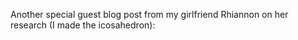 Another special guest blog post from my girlfriend Rhiannon on her research (I made the icosahedron):

